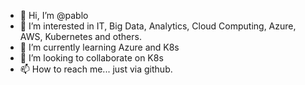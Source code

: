 - 👋 Hi, I’m @pablo
- 👀 I’m interested in IT, Big Data, Analytics, Cloud Computing, Azure, AWS, Kubernetes and others. 
- 🌱 I’m currently learning Azure and K8s
- 💞️ I’m looking to collaborate on K8s
- 📫 How to reach me... just via github. 

<!---
pablopis/pablopis is a ✨ special ✨ repository because its `README.md` (this file) appears on your GitHub profile.
You can click the Preview link to take a look at your changes.
--->
